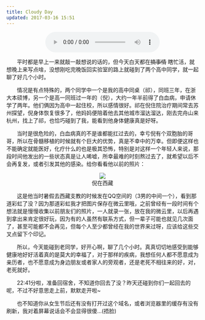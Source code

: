 ```yaml
---
title: Cloudy Day
updated: 2017-03-16 15:51
---
```



<div align="center">
	<audio src="http://mp3.haoduoge.com/s/2017-03-16/1489676106.mp3"
 controls loop preload style="width: 300px;">有你相随</audio>
</div>



&#160; &#160; &#160; &#160;平时都是早上一来就敲一敲想说的话的，但今天白天都在~~搞事情~~ 瞎忙活，就想晚上来写点啥，没想刚吃完晚饭回实验室的路上就碰到了两个高中同学，就一起聊了好几个小时。

&#160; &#160; &#160; &#160;情况是有点特殊的，两个同学中一个是我的高中同桌（祁），同班三年，在浙大本硕博，另一个是高一同班过一年的（倪），大约一年半前得了白血病，申请休学了两年。他们俩因为高中一起住校，所以感情很好。祁在倪住院治疗期间常去苏州探望，倪身体恢复很多了，他妈妈便陪着他去其他城市溜达溜达，刚去完舟山来杭州，找上了祁，也恰巧碰到了我，能看到他身体健康真是好呀。

&#160; &#160; &#160; &#160;当时是很危险的，白血病真的不是谁都能扛过去的，幸亏倪有个双胞胎的哥哥，所以在骨髓移植的时候就有个巨大的优势，真是不幸中的万幸。但即便这样也不能确定就能医好，化疗什么的也是极其恐怖，特别是对这样一个年轻人来说，那段时间他发出的一些状态真是让人唏嘘，所幸最难的时刻熬过去了，就希望以后不会再复发，或者引发其他的感染。给你看看他以前的照片：

<div align="center">
	<figure>
		<img src="https://github.com/TristanHuang0501/the-plain/raw/master/img/post-mt-nizhiming.jpg">
		<figcaption>倪在西藏</figcaption>
	</figure>
</div>

&#160; &#160; &#160; &#160;这是他当时暑假去西藏支教的时候发在QQ空间的（3男的中间一个），看到那道彩虹了没？因为那道彩虹我才把图片保存在微云里哦，之前曾经有一段时间有个想法就是慢慢收集以前朋友们的照片，一人就录一张，放在我的微云里，以后再遇到拿出来肯定很好玩，因为有的人虽然有联系方式，但一辈子可能也就见几次面了，甚至可能都不会再见，但每个人至少都曾经在我的世界来过呀，应该给这些交叉点留下个印记。

&#160; &#160; &#160; &#160;所以，今天能碰到老同学，好开心啊，聊了几个小时。真真切切地感受到能够健康地好好活着真的是莫大的幸福了，对于那样的疾病，我想任何人都不愿意成为亲历者，也不愿意成为身边朋友或者家人的旁观者，还是老死不相往来的好，对，老死就好。

&#160; &#160; &#160; &#160;22:41分啦，准备回宿舍，不知道你回去了没？昨天还碰到你们一起回去的呢，不过不好意思走上前，默默走开啦~

&#160; &#160; &#160; &#160;也不知道你从女生节后还有没有打开过这个域名，或者浏览器里的缓存有没有刷新，我对着屏幕说话会不会显得很傻...(捂脸)